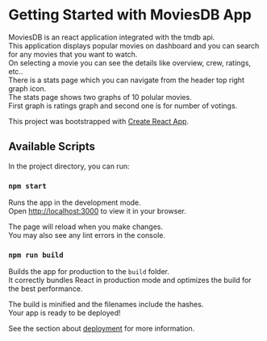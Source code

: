 # Getting Started with MoviesDB App

MoviesDB is an react application integrated with the tmdb api. \
This application displays popular movies on dashboard and you can search for any movies that you want to watch. \
On selecting a movie you can see the details like overview, crew, ratings, etc.. \
There is a stats page which you can navigate from the header top right graph icon. \
The stats page shows two graphs of 10 polular movies. \
First graph is ratings graph and second one is for number of votings. 

This project was bootstrapped with [Create React App](https://github.com/facebook/create-react-app).

## Available Scripts

In the project directory, you can run:

### `npm start`

Runs the app in the development mode.\
Open [http://localhost:3000](http://localhost:3000) to view it in your browser.

The page will reload when you make changes.\
You may also see any lint errors in the console.

### `npm run build`

Builds the app for production to the `build` folder.\
It correctly bundles React in production mode and optimizes the build for the best performance.

The build is minified and the filenames include the hashes.\
Your app is ready to be deployed!

See the section about [deployment](https://facebook.github.io/create-react-app/docs/deployment) for more information.

